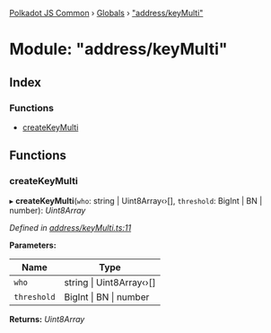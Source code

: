 [Polkadot JS Common](../README.md) › [Globals](../globals.md) › ["address/keyMulti"](_address_keymulti_.md)

# Module: "address/keyMulti"

## Index

### Functions

* [createKeyMulti](_address_keymulti_.md#createkeymulti)

## Functions

###  createKeyMulti

▸ **createKeyMulti**(`who`: string | Uint8Array‹›[], `threshold`: BigInt | BN | number): *Uint8Array*

*Defined in [address/keyMulti.ts:11](https://github.com/polkadot-js/common/blob/5d0abef9/packages/util-crypto/src/address/keyMulti.ts#L11)*

**Parameters:**

Name | Type |
------ | ------ |
`who` | string &#124; Uint8Array‹›[] |
`threshold` | BigInt &#124; BN &#124; number |

**Returns:** *Uint8Array*
